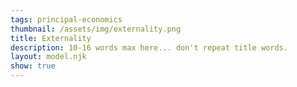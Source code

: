 ```yaml
---
tags: principal-economics
thumbnail: /assets/img/externality.png
title: Externality
description: 10-16 words max here... don't repeat title words.
layout: model.njk
show: true
---
```

<script defer>
const myCalculator = new EconVision();

myCalculator.setGraphs({ 'engine': 'desmos', 'idDiv': 'ExternalityGraph', 'height': '650px', 'width': '100', 'left': '-100', 'right': '1200', 'bottom': '-200', 'top': '850', 'copy': true, 'expressions': false, 'zoomFit': true, 'showXAxis': true, 'showYAxis': true, 'xAxisLabel': 'Quantity', 'yAxisLabel': 'Price' });
//create selection menu
myCalculator.addSelectInput({ 'idDiv': 'ExternalitySelectInput', title: "Type of Externality", hideAllTitle: "No Externality", hasSize: true, 'item': 'Positive Externalities in Consumption', 'listGroup': ["PosCSlider", "PosCDemand", "PosCSocialEquilibriumQuantity", "PosCSocialEquilibriumPrice", "drawPPosCline", "drawQPosCline", "PosCSocialEquilibriumPLabel", "PosCSocialEquilibriumQLabel", "PosCDWL", "PosCMSBLabel"], 'listGraphs': [0] });
myCalculator.addSelectInput({ 'idDiv': 'ExternalitySelectInput', title: "Type of Externality", hideAllTitle: "No Externality", hasSize: true, 'item': 'Negative Externalities in Consumption', 'listGroup': ["NegCSlider", "NegCDemand", "NegCSocialEquilibriumQuantity", "NegCSocialEquilibriumPrice", "drawPNegCline", "drawQNegCline", "NegCSocialEquilibriumPLabel", "NegCSocialEquilibriumQLabel", "NegCDWL", "NegCMSBLabel"], 'listGraphs': [0] });
myCalculator.addSelectInput({ 'idDiv': 'ExternalitySelectInput', title: "Type of Externality", hideAllTitle: "No Externality", hasSize: true, 'item': 'Positive Externalities in Production', 'listGroup': ["PosPSlider", "PosPSupply", "PosPSocialEquilibriumQuantity", "PosPSocialEquilibriumPrice", "drawPPosPline", "drawQPosPline", "PosPSocialEquilibriumPLabel", "PosPSocialEquilibriumQLabel", "PosPDWL", "PosPMSBLabel"], 'listGraphs': [0] });
myCalculator.addSelectInput({ 'idDiv': 'ExternalitySelectInput', title: "Type of Externality", hideAllTitle: "No Externality", hasSize: true, 'item': 'Negative Externalities in Production', 'listGroup': ["NegPSlider", "NegPSupply", "NegPSocialEquilibriumQuantity", "NegPSocialEquilibriumPrice", "drawPNegPline", "drawQNegPline", "NegPSocialEquilibriumPLabel", "NegPSocialEquilibriumQLabel", "NegPDWL", "NegPMSBLabel"], 'listGraphs': [0] });

//static
myCalculator.addExpression({ 'idDiv': 'DemandFunctionStatic', 'latex': "P_d(x)=-\\frac{50}{100}\\cdot x+500", 'color': '#be185d', 'hidden': false, 'listGraphs': [0] });
myCalculator.addExpression({ 'idDiv': 'SupplyFunctionStatic', 'latex': "P_s(x)=\\frac{50}{100}\\cdot x+100", 'color': '#7e22ce', 'hidden': false, 'listGraphs': [0] });
myCalculator.addLabel({ 'idDiv': 'MPBLabel', 'latex': "(1000, 0)", 'label': 'MPB', 'pointSize': '0', 'color': '#be185d', 'pointStyle': Desmos.Styles.POINT, 'labelOrientation': Desmos.LabelOrientations.RIGHT, 'showLabel': true, 'listGraphs': [0] });
myCalculator.addLabel({ 'idDiv': 'MPCLabel', 'latex': "(1000, P_s(1000))", 'label': 'MPC', 'pointSize': '0', 'color': '#7e22ce', 'pointStyle': Desmos.Styles.POINT, 'labelOrientation': Desmos.LabelOrientations.RIGHT, 'showLabel': true, 'listGraphs': [0] });

//label static private equilibrium quantity and price
myCalculator.addExpression({ 'idDiv': 'EquilibriumQuantity', 'latex': "P_s(q)\\sim P_d(q)", 'listGraphs': [0] });
myCalculator.addExpression({ 'idDiv': 'EquilibriumPrice', 'latex': "p = P_s(q)", 'listGraphs': [0] });
myCalculator.addExpression({ 'idDiv': 'drawPline', 'latex': "y=p\\left\\{q>x>0\\right\\}", 'color': '#9c9c9c', 'lineStyle': Desmos.Styles.DASHED, 'lineWidth': '1', 'listGraphs': [0] });
myCalculator.addExpression({ 'idDiv': 'drawQline', 'latex': "x=q\\left\\{p>y>0\\right\\}", 'color': '#9c9c9c', 'lineStyle': Desmos.Styles.DASHED, 'lineWidth': '1', 'listGraphs': [0] });
myCalculator.addLabel({ 'idDiv': 'PrivateEquilibriumPLabel', 'latex': "(0, p)", 'label': '`P_{e}`: ${p}', 'color': '#475569', 'pointStyle': Desmos.Styles.POINT, 'labelOrientation': Desmos.LabelOrientations.LEFT, 'showLabel': true, 'listGraphs': [0] });
myCalculator.addLabel({ 'idDiv': 'PrivateEquilibriumQLabel', 'latex': "(q, 0)", 'label': '`Q_{e}`: ${q}', 'color': '#475569', 'pointStyle': Desmos.Styles.POINT, 'labelOrientation': Desmos.LabelOrientations.BELOW, 'showLabel': true, 'listGraphs': [0] });

//positive externalities in consumption
myCalculator.addSliderInput({ 'idDiv': 'PosCSlider', 'title': 'Positive Externalities in Consumption', 'latex': 'D_{PC}', 'min': '500', 'max': '1000', 'step': '1', 'defaultValue': '500', 'simpleMode': true, 'hidden': true, 'legendText': ["None", " ", "Increase"], 'listGraphs': [0] });
myCalculator.addExpression({ 'idDiv': 'PosCDemand', 'latex': "P_{PCd}(Q) = -50/100*Q + D_{PC}", 'color': '#be185d', 'lineStyle': Desmos.Styles.DASHED, 'hidden': true, 'listGraphs': [0] });
myCalculator.addExpression({ 'idDiv': 'PosCSocialEquilibriumQuantity', 'latex': "P_s(q_{PosC})\\sim P_{PCd}(q_{PosC})", 'listGraphs': [0] });
myCalculator.addExpression({ 'idDiv': 'PosCSocialEquilibriumPrice', 'latex': "p_{PosC} = P_s(q_{PosC})", 'listGraphs': [0] });
myCalculator.addExpression({ 'idDiv': 'drawPPosCline', 'latex': "y=p_{PosC}\\left\\{q_{PosC}>x>0\\right\\}", 'color': '#9c9c9c', 'lineStyle': Desmos.Styles.DASHED, 'lineWidth': '1', 'listGraphs': [0] });
myCalculator.addExpression({ 'idDiv': 'drawQPosCline', 'latex': "x=q_{PosC}\\left\\{p_{PosC}>y>0\\right\\}", 'color': '#9c9c9c', 'lineStyle': Desmos.Styles.DASHED, 'lineWidth': '1', 'listGraphs': [0] });
myCalculator.addLabel({ 'idDiv': 'PosCSocialEquilibriumPLabel', 'latex': "(0, p_{PosC})", 'label': '`P_{s}`: ${p_{PosC}}', 'color': '#475569', 'pointStyle': Desmos.Styles.POINT, 'labelOrientation': Desmos.LabelOrientations.LEFT, 'showLabel': true, 'listGraphs': [0] });
myCalculator.addLabel({ 'idDiv': 'PosCSocialEquilibriumQLabel', 'latex': "(q_{PosC}, 0)", 'label': '`Q_{s}`: ${q_{PosC}}', 'color': '#475569', 'pointStyle': Desmos.Styles.POINT, 'labelOrientation': Desmos.LabelOrientations.BELOW, 'showLabel': true, 'listGraphs': [0] });
myCalculator.addExpression({ idDiv: "PosCDWL", latex: "\\operatorname{polygon} \\left(\\left(q,p\\right),\\left(q_{PosC},p_{PosC}\\right),\\left(q,P_{PCd}(q)\\right)\\right)", color: '#fa7e19', hidden: false, lineStyle: Desmos.Styles.DASHED, lineWidth: "0", listGraphs: [0] });
myCalculator.addLabel({ 'idDiv': "PosCMSBLabel", 'latex': "(1000, P_{PCd}(1000))", 'label': 'MSB', 'pointSize': '0', 'color': '#be185d', 'pointStyle': Desmos.Styles.POINT, 'labelOrientation': Desmos.LabelOrientations.RIGHT, 'showLabel': true, 'listGraphs': [0] });

//negative externalities in consumption
myCalculator.addSliderInput({ 'idDiv': 'NegCSlider', 'title': 'Negative Externalities in Consumption', 'latex': 'D_{NC}', 'min': '100', 'max': '500', 'step': '1', 'defaultValue': '500', 'simpleMode': true, 'hidden': true, 'legendText': ["Increase", " ", "None"], 'listGraphs': [0] });
myCalculator.addExpression({ 'idDiv': 'NegCDemand', 'latex': "P_{NCd}(Q) = -50/100*Q + D_{NC}", 'color': '#be185d', 'lineStyle': Desmos.Styles.DASHED, 'hidden': true, 'listGraphs': [0] });
myCalculator.addExpression({ 'idDiv': 'NegCSocialEquilibriumQuantity', 'latex': "P_s(q_{NegC})\\sim P_{NCd}(q_{NegC})", 'listGraphs': [0] });
myCalculator.addExpression({ 'idDiv': 'NegCSocialEquilibriumPrice', 'latex': "p_{NegC} = P_s(q_{NegC})", 'listGraphs': [0] });
myCalculator.addExpression({ 'idDiv': 'drawPNegCline', 'latex': "y=p_{NegC}\\left\\{q_{NegC}>x>0\\right\\}", 'color': '#9c9c9c', 'lineStyle': Desmos.Styles.DASHED, 'lineWidth': '1', 'listGraphs': [0] });
myCalculator.addExpression({ 'idDiv': 'drawQNegCline', 'latex': "x=q_{NegC}\\left\\{p_{NegC}>y>0\\right\\}", 'color': '#9c9c9c', 'lineStyle': Desmos.Styles.DASHED, 'lineWidth': '1', 'listGraphs': [0] });
myCalculator.addLabel({ 'idDiv': 'NegCSocialEquilibriumPLabel', 'latex': "(0, p_{NegC})", 'label': '`P_{s}`: ${p_{NegC}}', 'color': '#475569', 'pointStyle': Desmos.Styles.POINT, 'labelOrientation': Desmos.LabelOrientations.LEFT, 'showLabel': true, 'listGraphs': [0] });
myCalculator.addLabel({ 'idDiv': 'NegCSocialEquilibriumQLabel', 'latex': "(q_{NegC}, 0)", 'label': '`Q_{s}`: ${q_{NegC}}', 'color': '#475569', 'pointStyle': Desmos.Styles.POINT, 'labelOrientation': Desmos.LabelOrientations.BELOW, 'showLabel': true, 'listGraphs': [0] });
myCalculator.addExpression({ idDiv: "NegCDWL", latex: "\\operatorname{polygon} \\left(\\left(q,p\\right),\\left(q_{NegC},p_{NegC}\\right),\\left(q,P_{NCd}(q)\\right)\\right)", color: '#fa7e19', hidden: false, lineStyle: Desmos.Styles.DASHED, lineWidth: "0", listGraphs: [0] });
myCalculator.addLabel({ 'idDiv': "NegCMSBLabel", 'latex': "(1000, P_{NCd}(1000))", 'label': 'MSB', 'pointSize': '0', 'color': '#be185d', 'pointStyle': Desmos.Styles.POINT, 'labelOrientation': Desmos.LabelOrientations.RIGHT, 'showLabel': true, 'listGraphs': [0] });

//positive externalities in production
myCalculator.addSliderInput({ 'idDiv': 'PosPSlider', 'title': 'Positive Externalities in Production', 'latex': 'S_{PP}', 'min': '-400', 'max': '100', 'step': '1', 'defaultValue': '100', 'simpleMode': true, 'hidden': true, 'legendText': ["Increase", " ", "None"], 'listGraphs': [0] });
myCalculator.addExpression({ 'idDiv': 'PosPSupply', 'latex': "P_{PPs}(Q) = 50/100*Q + S_{PP}", 'color': '#7e22ce', 'lineStyle': Desmos.Styles.DASHED, 'hidden': true, 'listGraphs': [0] });
myCalculator.addExpression({ 'idDiv': 'PosPSocialEquilibriumQuantity', 'latex': "P_{PPs}(q_{PosP})\\sim P_d(q_{PosP})", 'listGraphs': [0] });
myCalculator.addExpression({ 'idDiv': 'PosPSocialEquilibriumPrice', 'latex': "p_{PosP} = P_{PPs}(q_{PosP})", 'listGraphs': [0] });
myCalculator.addExpression({ 'idDiv': 'drawPPosPline', 'latex': "y=p_{PosP}\\left\\{q_{PosP}>x>0\\right\\}", 'color': '#9c9c9c', 'lineStyle': Desmos.Styles.DASHED, 'lineWidth': '1', 'listGraphs': [0] });
myCalculator.addExpression({ 'idDiv': 'drawQPosPline', 'latex': "x=q_{PosP}\\left\\{p_{PosP}>y>0\\right\\}", 'color': '#9c9c9c', 'lineStyle': Desmos.Styles.DASHED, 'lineWidth': '1', 'listGraphs': [0] });
myCalculator.addLabel({ 'idDiv': 'PosPSocialEquilibriumPLabel', 'latex': "(0, p_{PosP})", 'label': '`P_{s}`: ${p_{PosP}}', 'color': '#475569', 'pointStyle': Desmos.Styles.POINT, 'labelOrientation': Desmos.LabelOrientations.LEFT, 'showLabel': true, 'listGraphs': [0] });
myCalculator.addLabel({ 'idDiv': 'PosPSocialEquilibriumQLabel', 'latex': "(q_{PosP}, 0)", 'label': '`Q_{s}`: ${q_{PosP}}', 'color': '#475569', 'pointStyle': Desmos.Styles.POINT, 'labelOrientation': Desmos.LabelOrientations.BELOW, 'showLabel': true, 'listGraphs': [0] });
myCalculator.addExpression({ idDiv: "PosPDWL", latex: "\\operatorname{polygon} \\left(\\left(q,p\\right),\\left(q_{PosP},p_{PosP}\\right),\\left(q,P_{PPs}(q)\\right)\\right)", color: '#fa7e19', hidden: false, lineStyle: Desmos.Styles.DASHED, lineWidth: "0", listGraphs: [0] });
myCalculator.addLabel({ 'idDiv': "PosPMSBLabel", 'latex': "(1000, P_{PPs}(1000))", 'label': 'MSC', 'pointSize': '0', 'color': '#7e22ce', 'pointStyle': Desmos.Styles.POINT, 'labelOrientation': Desmos.LabelOrientations.RIGHT, 'showLabel': true, 'listGraphs': [0] });

//negative externalities in production
myCalculator.addSliderInput({ 'idDiv': 'NegPSlider', 'title': 'Negative Externalities in Production', 'latex': 'S_{NP}', 'min': '100', 'max': '500', 'step': '1', 'defaultValue': '100', 'simpleMode': true, 'hidden': true, 'legendText': ["None", " ", "Increase"], 'listGraphs': [0] });
myCalculator.addExpression({ 'idDiv': 'NegPSupply', 'latex': "P_{NPs}(Q) = 50/100*Q + S_{NP}", 'color': '#7e22ce', 'lineStyle': Desmos.Styles.DASHED, 'hidden': true, 'listGraphs': [0] });
myCalculator.addExpression({ 'idDiv': 'NegPSocialEquilibriumQuantity', 'latex': "P_{NPs}(q_{NegP})\\sim P_d(q_{NegP})", 'listGraphs': [0] });
myCalculator.addExpression({ 'idDiv': 'NegPSocialEquilibriumPrice', 'latex': "p_{NegP} = P_{NPs}(q_{NegP})", 'listGraphs': [0] });
myCalculator.addExpression({ 'idDiv': 'drawPNegPline', 'latex': "y=p_{NegP}\\left\\{q_{NegP}>x>0\\right\\}", 'color': '#9c9c9c', 'lineStyle': Desmos.Styles.DASHED, 'lineWidth': '1', 'listGraphs': [0] });
myCalculator.addExpression({ 'idDiv': 'drawQNegPline', 'latex': "x=q_{NegP}\\left\\{p_{NegP}>y>0\\right\\}", 'color': '#9c9c9c', 'lineStyle': Desmos.Styles.DASHED, 'lineWidth': '1', 'listGraphs': [0] });
myCalculator.addLabel({ 'idDiv': 'NegPSocialEquilibriumPLabel', 'latex': "(0, p_{NegP})", 'label': '`P_{s}`: ${p_{NegP}}', 'color': '#475569', 'pointStyle': Desmos.Styles.POINT, 'labelOrientation': Desmos.LabelOrientations.LEFT, 'showLabel': true, 'listGraphs': [0] });
myCalculator.addLabel({ 'idDiv': 'NegPSocialEquilibriumQLabel', 'latex': "(q_{NegP}, 0)", 'label': '`Q_{s}`: ${q_{NegP}}', 'color': '#475569', 'pointStyle': Desmos.Styles.POINT, 'labelOrientation': Desmos.LabelOrientations.BELOW, 'showLabel': true, 'listGraphs': [0] });
myCalculator.addExpression({ idDiv: "NegPDWL", latex: "\\operatorname{polygon} \\left(\\left(q,p\\right),\\left(q_{NegP},p_{NegP}\\right),\\left(q,P_{NPs}(q)\\right)\\right)", color: '#fa7e19', hidden: false, lineStyle: Desmos.Styles.DASHED, lineWidth: "0", listGraphs: [0] });
myCalculator.addLabel({ 'idDiv': "NegPMSBLabel", 'latex': "(1000, P_{NPs}(1000))", 'label': 'MSC', 'pointSize': '0', 'color': '#7e22ce', 'pointStyle': Desmos.Styles.POINT, 'labelOrientation': Desmos.LabelOrientations.RIGHT, 'showLabel': true, 'listGraphs': [0] });


//set creator
myCalculator.setCreators({ 'title': 'Developer', 'name': 'Kyla', 'school': 'CC24' });
</script>

